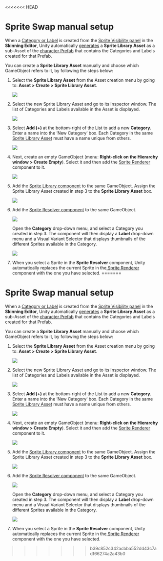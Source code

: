 <<<<<<< HEAD
# Sprite Swap manual setup

When a [Category or Label](SpriteVis.html#how-to-create-a-category) is created from the [Sprite Visibility panel](SpriteVis.md) in the __Skinning Editor__, Unity automatically [generates](SpriteSwapIntro.html#how-unity-generates-sprite-swap-assets-and-components) a __Sprite Library Asset__ as a sub-Asset of the [character Prefab](PreparingArtwork.md) that contains the Categories and Labels created for that Prefab.

You can create a __Sprite Library Asset__ manually and choose which GameObject refers to it, by following the steps below:

1. Select the __Sprite Library Asset__ from the Asset creation menu by going to: __Asset > Create > Sprite Library Asset__.

   ![](images/image_7.png)
   
   
   
2. Select the new Sprite Library Asset and go to its Inspector window. The list of Categories and Labels available in the Asset is displayed.

   ![](images/image_8.png)
   
   
   
3. Select __Add (+)__ at the bottom-right of the List to add a new __Category__. Enter a name into the ‘New Category’ box. Each Category in the same [Sprite Library Asset](SLAsset.md) must have a name unique from others.

   ![](images/image_9.png)
   
   
   
4. Next, create an empty GameObject (menu: __Right-click on the Hierarchy window > Create Empty__). Select it and then add the [Sprite Renderer](https://docs.unity3d.com/Manual/class-SpriteRenderer.html) component to it.
   
   ![](images/AddSpriteRenderer.png)
   
   
   
5. Add the [Sprite Library component](SLAsset.html#sprite-library-component) to the same GameObject. Assign the Sprite Library Asset created in step 3 to the __Sprite Library Asset__ box.

   ![](images/SpriteLibraryComponent.png)

   

6. Add the [Sprite Resolver component](SLAsset.html#sprite-resolver-component) to the same GameObject. 

   ![](images/image_10.png)

   Open the **Category** drop-down menu, and select a Category you created in step 3. The component will then display a **Label** drop-down menu and a Visual Variant Selector that displays thumbnails of the different Sprites available in the Category.

   ![](images/SpriteResolver_VisualSelector.png)

   

7. When you select a Sprite in the __Sprite Resolver__ component, Unity automatically replaces the current Sprite in the[ Sprite Renderer](https://docs.unity3d.com/Manual/class-SpriteRenderer.html) component with the one you have selected.
=======
# Sprite Swap manual setup

When a [Category or Label](SpriteVis.html#how-to-create-a-category) is created from the [Sprite Visibility panel](SpriteVis.md) in the __Skinning Editor__, Unity automatically [generates](SpriteSwapIntro.html#how-unity-generates-sprite-swap-assets-and-components) a __Sprite Library Asset__ as a sub-Asset of the [character Prefab](PreparingArtwork.md) that contains the Categories and Labels created for that Prefab.

You can create a __Sprite Library Asset__ manually and choose which GameObject refers to it, by following the steps below:

1. Select the __Sprite Library Asset__ from the Asset creation menu by going to: __Asset > Create > Sprite Library Asset__.

   ![](images/image_7.png)
   
   
   
2. Select the new Sprite Library Asset and go to its Inspector window. The list of Categories and Labels available in the Asset is displayed.

   ![](images/image_8.png)
   
   
   
3. Select __Add (+)__ at the bottom-right of the List to add a new __Category__. Enter a name into the ‘New Category’ box. Each Category in the same [Sprite Library Asset](SLAsset.md) must have a name unique from others.

   ![](images/image_9.png)
   
   
   
4. Next, create an empty GameObject (menu: __Right-click on the Hierarchy window > Create Empty__). Select it and then add the [Sprite Renderer](https://docs.unity3d.com/Manual/class-SpriteRenderer.html) component to it.
   
   ![](images/AddSpriteRenderer.png)
   
   
   
5. Add the [Sprite Library component](SLAsset.html#sprite-library-component) to the same GameObject. Assign the Sprite Library Asset created in step 3 to the __Sprite Library Asset__ box.

   ![](images/SpriteLibraryComponent.png)

   

6. Add the [Sprite Resolver component](SLAsset.html#sprite-resolver-component) to the same GameObject. 

   ![](images/image_10.png)

   Open the **Category** drop-down menu, and select a Category you created in step 3. The component will then display a **Label** drop-down menu and a Visual Variant Selector that displays thumbnails of the different Sprites available in the Category.

   ![](images/SpriteResolver_VisualSelector.png)

   

7. When you select a Sprite in the __Sprite Resolver__ component, Unity automatically replaces the current Sprite in the[ Sprite Renderer](https://docs.unity3d.com/Manual/class-SpriteRenderer.html) component with the one you have selected.
>>>>>>> b39c852c342acbba552dd43c7adf66274a2a43b0
